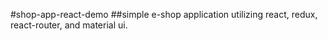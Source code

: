 #shop-app-react-demo
##simple e-shop application utilizing react, redux, react-router, and material ui.
